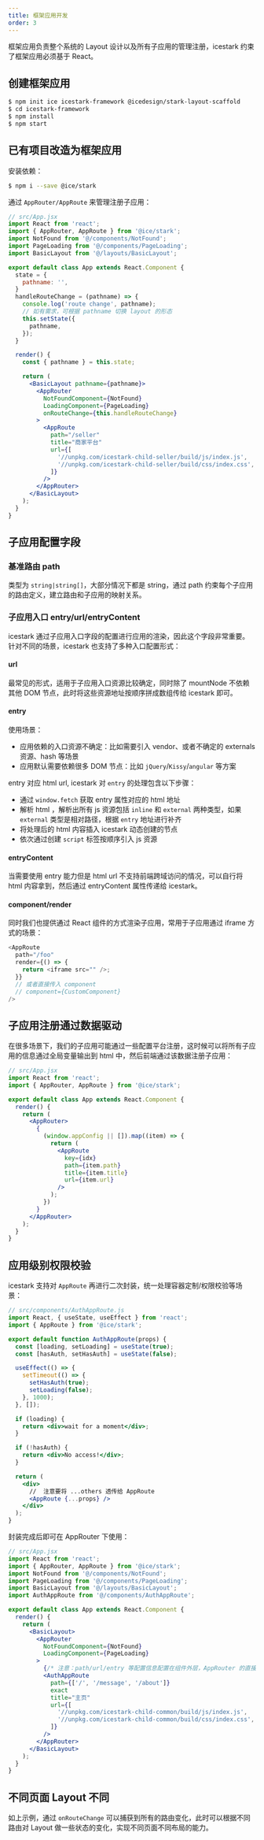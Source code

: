 ```yaml
---
title: 框架应用开发
order: 3
---
```


框架应用负责整个系统的 Layout 设计以及所有子应用的管理注册，icestark 约束了框架应用必须基于 React。

## 创建框架应用

```bash
$ npm init ice icestark-framework @icedesign/stark-layout-scaffold
$ cd icestark-framework
$ npm install
$ npm start
```

## 已有项目改造为框架应用

安装依赖：

```bash
$ npm i --save @ice/stark
```

通过 `AppRouter/AppRoute` 来管理注册子应用：

```jsx
// src/App.jsx
import React from 'react';
import { AppRouter, AppRoute } from '@ice/stark';
import NotFound from '@/components/NotFound';
import PageLoading from '@/components/PageLoading';
import BasicLayout from '@/layouts/BasicLayout';

export default class App extends React.Component {
  state = {
    pathname: '',
  }
  handleRouteChange = (pathname) => {
    console.log('route change', pathname);
    // 如有需求，可根据 pathname 切换 layout 的形态
    this.setState({
      pathname,
    });
  }

  render() {
    const { pathname } = this.state;

    return (
      <BasicLayout pathname={pathname}>
        <AppRouter
          NotFoundComponent={NotFound}
          LoadingComponent={PageLoading}
          onRouteChange={this.handleRouteChange}
        >
          <AppRoute
            path="/seller"
            title="商家平台"
            url={[
              '//unpkg.com/icestark-child-seller/build/js/index.js',
              '//unpkg.com/icestark-child-seller/build/css/index.css',
            ]}
          />
        </AppRouter>
      </BasicLayout>
    );
  }
}
```

## 子应用配置字段

### 基准路由 path

类型为 `string|string[]`，大部分情况下都是 string，通过 path 约束每个子应用的路由定义，建立路由和子应用的映射关系。

### 子应用入口 entry/url/entryContent

icestark 通过子应用入口字段的配置进行应用的渲染，因此这个字段非常重要。针对不同的场景，icestark 也支持了多种入口配置形式：

#### url

最常见的形式，适用于子应用入口资源比较确定，同时除了 mountNode 不依赖其他 DOM 节点，此时将这些资源地址按顺序拼成数组传给 icestark 即可。

#### entry

使用场景：

- 应用依赖的入口资源不确定：比如需要引入 vendor、或者不确定的 externals 资源、hash 等场景
- 应用默认需要依赖很多 DOM 节点：比如 `jQuery`/`Kissy`/`angular` 等方案

entry 对应 html url, icestark 对 `entry` 的处理包含以下步骤：

- 通过 `window.fetch` 获取 entry 属性对应的 html 地址
- 解析 html ，解析出所有 js 资源包括 `inline` 和 `external` 两种类型，如果 `external` 类型是相对路径，根据 `entry` 地址进行补齐
- 将处理后的 html 内容插入 icestark 动态创建的节点
- 依次通过创建 `script` 标签按顺序引入 js 资源

#### entryContent

当需要使用 entry 能力但是 html url 不支持前端跨域访问的情况，可以自行将 html 内容拿到，然后通过 entryContent 属性传递给 icestark。

#### component/render

同时我们也提供通过 React 组件的方式渲染子应用，常用于子应用通过 iframe 方式的场景：

```js
<AppRoute
  path="/foo"
  render={() => {
    return <iframe src="" />;
  }}
  // 或者直接传入 component
  // component={CustomComponent}
/>
```

## 子应用注册通过数据驱动

在很多场景下，我们的子应用可能通过一些配置平台注册，这时候可以将所有子应用的信息通过全局变量输出到 html 中，然后前端通过该数据注册子应用：

```jsx
// src/App.jsx
import React from 'react';
import { AppRouter, AppRoute } from '@ice/stark';

export default class App extends React.Component {
  render() {
    return (
      <AppRouter>
        {
          (window.appConfig || []).map((item) => {
            return (
              <AppRoute
                key={idx}
                path={item.path}
                title={item.title}
                url={item.url}
              />
            );
          })
        }
      </AppRouter>
    );
  }
}
```

## 应用级别权限校验

icestark 支持对 `AppRoute` 再进行二次封装，统一处理容器定制/权限校验等场景：

```jsx
// src/components/AuthAppRoute.js
import React, { useState, useEffect } from 'react';
import { AppRoute } from '@ice/stark';

export default function AuthAppRoute(props) {
  const [loading, setLoading] = useState(true);
  const [hasAuth, setHasAuth] = useState(false);

  useEffect(() => {
    setTimeout(() => {
      setHasAuth(true);
      setLoading(false);
    }, 1000);
  }, []);

  if (loading) {
    return <div>wait for a moment</div>;
  }

  if (!hasAuth) {
    return <div>No access!</div>;
  }

  return (
    <div>
      //  注意要将 ...others 透传给 AppRoute
      <AppRoute {...props} />
    </div>
  );
}
```

封装完成后即可在 AppRouter 下使用：

```jsx
// src/App.jsx
import React from 'react';
import { AppRouter, AppRoute } from '@ice/stark';
import NotFound from '@/components/NotFound';
import PageLoading from '@/components/PageLoading';
import BasicLayout from '@/layouts/BasicLayout';
import AuthAppRoute from '@/components/AuthAppRoute';

export default class App extends React.Component {
  render() {
    return (
      <BasicLayout>
        <AppRouter
          NotFoundComponent={NotFound}
          LoadingComponent={PageLoading}
        >
          {/* 注意：path/url/entry 等配置信息配置在组件外层，AppRouter 的直接子元素上 */}
          <AuthAppRoute
            path={['/', '/message', '/about']}
            exact
            title="主页"
            url={[
              '//unpkg.com/icestark-child-common/build/js/index.js',
              '//unpkg.com/icestark-child-common/build/css/index.css',
            ]}
          />
        </AppRouter>
      </BasicLayout>
    );
  }
}
```

## 不同页面 Layout 不同

如上示例，通过 `onRouteChange` 可以捕获到所有的路由变化，此时可以根据不同路由对 Layout 做一些状态的变化，实现不同页面不同布局的能力。